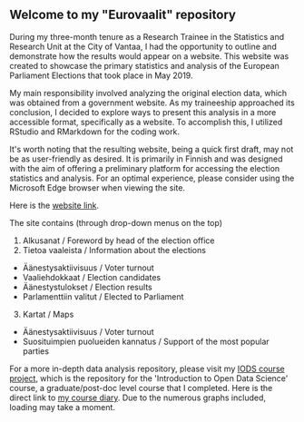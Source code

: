 ## Welcome to my "Eurovaalit" repository

During my three-month tenure as a Research Trainee in the Statistics and Research Unit at the City of Vantaa, I had the opportunity to outline and demonstrate how the results would appear on a website. This website was created to showcase the primary statistics and analysis of the European Parliament Elections that took place in May 2019.

My main responsibility involved analyzing the original election data, which was obtained from a government website. As my traineeship approached its conclusion, I decided to explore ways to present this analysis in a more accessible format, specifically as a website. To accomplish this, I utilized RStudio and RMarkdown for the coding work.

It's worth noting that the resulting website, being a quick first draft, may not be as user-friendly as desired. It is primarily in Finnish and was designed with the aim of offering a preliminary platform for accessing the election statistics and analysis. For an optimal experience, please consider using the Microsoft Edge browser when viewing the site.

Here is the [website link](https://breezewindx.github.io/eurovaalit/).

The site contains (through drop-down menus on the top)
1. Alkusanat / Foreword by head of the election office
2. Tietoa vaaleista / Information about the elections
  - Äänestysaktiivisuus / Voter turnout
  - Vaaliehdokkaat / Election candidates
  - Äänestystulokset / Election results
  - Parlamenttiin valitut / Elected to Parliament
3. Kartat / Maps
  - Äänestysaktiivisuus / Voter turnout
  - Suosituimpien puolueiden kannatus / Support of the most popular parties
    
For a more in-depth data analysis repository, please visit my [IODS course project](https://github.com/BreezewindX/IODS-project/tree/master), which is the repository for the 'Introduction to Open Data Science' course, a graduate/post-doc level course that I completed. Here is the direct link to [my course diary](https://breezewindx.github.io/IODS-project/). Due to the numerous graphs included, loading may take a moment.
